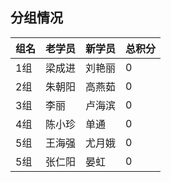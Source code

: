 ##  分组情况
|组名|老学员|新学员|总积分|
|:----|:----|:----|:----|
|1组|梁成进|刘艳丽|0|
|2组|朱朝阳|高燕茹|0|
|3组|李丽|卢海滨|0|
|4组|陈小珍|单通|0|
|5组|王海强|尤月娥|0|
|5组|张仁阳|晏虹|0|
